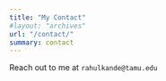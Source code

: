 ```yaml
---
title: "My Contact"
#layout: "archives"
url: "/contact/"
summary: contact
---
```


Reach out to me at `rahulkande@tamu.edu`

